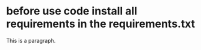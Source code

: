 <!DOCTYPE html>
<html lang="en">
<head>
  
</head>
<body>

<h1>before use code install all requirements in the requirements.txt</h1>
<p>This is a paragraph.</p>

</body>
</html>
